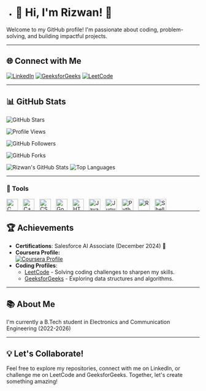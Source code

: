 - # 👋 Hi, I'm Rizwan! 👋

Welcome to my GitHub profile! I'm passionate about coding, problem-solving, and building impactful projects.

---

## 🌐 Connect with Me
[![LinkedIn](https://img.shields.io/badge/LinkedIn-0077B5?style=for-the-badge&logo=linkedin&logoColor=white)](https://www.linkedin.com/in/sk-md-rizwan-39922b22a/)
[![GeeksforGeeks](https://img.shields.io/badge/GeeksforGeeks-0F9D58?style=for-the-badge&logo=geeksforgeeks&logoColor=white)](https://www.geeksforgeeks.org/user/skmdrizwm4wn/)
[![LeetCode](https://img.shields.io/badge/LeetCode-FFA116?style=for-the-badge&logo=leetcode&logoColor=black)](https://leetcode.com/u/Rizwan10/)

---

## 📊 GitHub Stats
![GitHub Stars](https://img.shields.io/github/stars/Rizwan102003?style=for-the-badge&color=FFD700)   

![Profile Views](https://komarev.com/ghpvc/?username=Rizwan102003&color=blue&style=flat)

![GitHub Followers](https://img.shields.io/github/followers/Rizwan102003?style=for-the-badge&color=0E76A8)  

![GitHub Forks](https://github-readme-streak-stats.herokuapp.com?user=Rizwan102003&theme=vue&hide_border=true)   


![Rizwan's GitHub Stats](https://github-readme-stats.vercel.app/api?username=Rizwan102003&show_icons=true&theme=vue&bg_color=0066FF&title_color=FFFFFF&text_color=FFFFFF&icon_color=FFD700)
![Top Languages](https://github-readme-stats.vercel.app/api/top-langs/?username=Rizwan102003&layout=compact&theme=vue&bg_color=0066FF&title_color=FFFFFF&text_color=FFFFFF&hide=none&langs_count=100)

---

### 🔧 Tools
<img align="left" alt="C" width="30px" style="padding-right:10px;" src="https://cdn.jsdelivr.net/gh/devicons/devicon/icons/c/c-original.svg" />
<img align="left" alt="C++" width="30px" style="padding-right:10px;" src="https://cdn.jsdelivr.net/gh/devicons/devicon/icons/cplusplus/cplusplus-original.svg" />
<img align="left" alt="CSS" width="30px" style="padding-right:10px;" src="https://cdn.jsdelivr.net/gh/devicons/devicon/icons/css3/css3-original.svg" />
<img align="left" alt="Go" width="30px" style="padding-right:10px;" src="https://cdn.jsdelivr.net/gh/devicons/devicon/icons/go/go-original.svg" />
<img align="left" alt="HTML" width="30px" style="padding-right:10px;" src="https://cdn.jsdelivr.net/gh/devicons/devicon/icons/html5/html5-original.svg" />
<img align="left" alt="JavaScript" width="30px" style="padding-right:10px;" src="https://cdn.jsdelivr.net/gh/devicons/devicon/icons/javascript/javascript-original.svg" />
<img align="left" alt="Jupyter Notebook" width="30px" style="padding-right:10px;" src="https://cdn.jsdelivr.net/gh/devicons/devicon/icons/jupyter/jupyter-original.svg" />
<img align="left" alt="Python" width="30px" style="padding-right:10px;" src="https://cdn.jsdelivr.net/gh/devicons/devicon/icons/python/python-original.svg" />
<img align="left" alt="R" width="30px" style="padding-right:10px;" src="https://cdn.jsdelivr.net/gh/devicons/devicon/icons/r/r-original.svg" />
<img align="left" alt="Shell" width="30px" style="padding-right:10px;" src="https://cdn.jsdelivr.net/gh/devicons/devicon/icons/bash/bash-original.svg" />

<br />

---

## 🏆 Achievements
- **Certifications**: Salesforce AI Associate (December 2024) 🏅
-  **Coursera Profile:**  
[![Coursera Profile](https://img.shields.io/badge/Coursera-Profile-blue?logo=Coursera&logoColor=white)](https://www.coursera.org/learner/sk-md-rizwan)   
- **Coding Profiles**:
  - [LeetCode](https://leetcode.com/u/Rizwan10/) - Solving coding challenges to sharpen my skills.
  - [GeeksforGeeks](https://www.geeksforgeeks.org/user/skmdrizwm4wn/) - Exploring data structures and algorithms.

---

## 📚 About Me
I'm currently a B.Tech student in Electronics and Communication Engineering (2022-2026)

---

## 💡 Let's Collaborate!
Feel free to explore my repositories, connect with me on LinkedIn, or challenge me on LeetCode and GeeksforGeeks. Together, let's create something amazing!


<!---
Rizwan102003/Rizwan102003 is a ✨ special ✨ repository because its `README.md` (this file) appears on your GitHub profile.
You can click the Preview link to take a look at your changes.
--->

